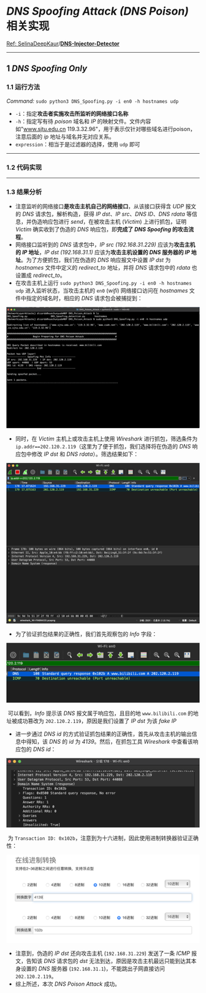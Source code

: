 # *DNS Spoofing Attack (DNS Poison)* 相关实现

[Ref: SelinaDeepKaur](https://github.com/SelinaDeepKaur)/**[DNS-Injector-Detector](https://github.com/SelinaDeepKaur/DNS-Injector-Detector)**

-----



## 1 *DNS Spoofing Only*

### 1.1 运行方法

*Command:*  `sudo python3 DNS_Spoofing.py -i en0 -h hostnames udp`

- `-i`：指定**攻击者实施攻击所监听的网络接口名称**
- `-h`：指定写有待 *poison* 域名和 *IP* 的映射文件。文件内容如"www.sjtu.edu.cn 119.3.32.96"，用于表示仅针对哪些域名进行poison，注意后面的 *ip* 地址与域名并无对应关系。
- `expression`：相当于是过滤器的选择，使用 `udp` 即可

-------



### 1.2 代码实现



------



### 1.3 结果分析

- 注意监听的网络接口**是攻击主机自己的网络接口**，从该接口获得含 *UDP* 报文的 *DNS* 请求包，解析构造，获得 *IP dst*、*IP src*、*DNS ID*、*DNS rdata* 等信息，并伪造响应包进行 *send*，在被攻击主机 (*Victim*) 上进行抓包，证明 *Victim* 确实收到了伪造的 *DNS* 响应包，即**完成了 *DNS Spoofing* 的攻击流程**。
- 网络接口监听到的 *DNS* 请求包中，*IP src (192.168.31.229)* 应该为**攻击主机的 *IP* 地址**，*IP dst (192.168.31.1)* 应该为**攻击主机设置的 *DNS* 服务器的 *IP* 地址**。为了方便抓包，我们在伪造的 *DNS* 响应报文中设置 *IP dst* 为 *hostnames* 文件中定义的 *redirect_to* 地址，并将 *DNS* 请求包中的 *rdata* 也设置成 *redirect_to*。
- 在攻击主机上运行 `sudo python3 DNS_Spoofing.py -i en0 -h hostnames udp` 进入监听状态，当攻击主机的 `en0` (*wifi*) 网络接口访问在 *hostnames* 文件中指定的域名时，相应的 *DNS* 请求包会被捕捉到：

<img src="./cut/截屏2021-05-11 上午2.04.48.png" alt="avatar" style="zoom:50%;" />

- 同时，在 *Victim* 主机上或攻击主机上使用 *Wireshark* 进行抓包，筛选条件为 `ip.addr==202.120.2.119`（这里为了便于抓包，我们选择将在伪造的 *DNS* 响应包中修改 *IP dst* 和 *DNS rdata*）。筛选结果如下：

<img src="./cut/截屏2021-05-11 上午2.05.19.png" alt="avatar" style="zoom:50%;" />

- 为了验证抓包结果的正确性，我们首先观察包的 *Info* 字段：

<img src="./cut/截屏2021-05-11 上午2.06.28.png" alt="avatar" style="zoom:50%;" />

​		可以看到，*Info* 提示该 *DNS* 报文属于响应包，且目的地 `www.bilibili.com` 的地址被成功篡改为 `202.120.2.119`，原因是我们设置了 *IP dst* 为该 *fake IP*

- 进一步通过 *DNS id* 的方式验证抓包结果的正确性，首先从攻击主机的输出信息中得知，该 *DNS* 的 *id* 为 *4139*。然后，在抓包工具 *Wireshark* 中查看该响应包的 *DNS id*：

<img src="./cut/截屏2021-05-11 上午2.05.54.png" alt="avatar" style="zoom:50%;" />

​		为 `Transaction ID: 0x102b`，注意到为十六进制，因此使用进制转换器验证正确性：

<img src="./cut/截屏2021-05-11 上午2.07.12.png" alt="avatar" style="zoom:50%;" />

- 注意到，伪造的 *IP dst* 还向攻击主机 (`192.168.31.229`) 发送了一条 *ICMP* 报文，告知该 *DNS* 请求包的 *dst* 无法到达，原因是攻击主机最远只能到达其本身设置的 *DNS* 服务器 (`192.168.31.1`)，不能跳出子网直接访问 `202.120.2.119`。
- 综上所述，本次 *DNS Poison Attack* 成功。

